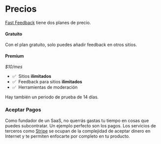 # Precios

[Fast Feedback](/introduction/product-overview) tiene dos planes de precio.

#### Gratuito

Con el plan gratuito, solo puedes añadir feedback en otros sitios.

#### Premium

_$10/mes_

- ✅ &nbsp;Sitios **ilimitados**
- ✅ &nbsp;Feedback para sitios **ilimitados**
- ✅ &nbsp;Herramientas de moderación

Hay también un periodo de prueba de 14 días.

### Aceptar Pagos

Como fundador de un SaaS, no querrás gastas tu tiempo en cosas que puedes subcontratar. Un ejemplo perfecto son los pagos. Los servicios de terceros como [Stripe](https://stripe.com) se ocupan de la complejidad de aceptar dinero en Internet y te permiten enfocarte por completo en tu producto.
